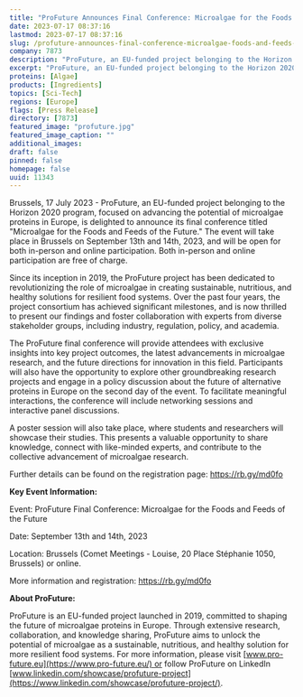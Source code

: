 ```yaml
---
title: "ProFuture Announces Final Conference: Microalgae for the Foods and Feeds of the Future"
date: 2023-07-17 08:37:16
lastmod: 2023-07-17 08:37:16
slug: /profuture-announces-final-conference-microalgae-foods-and-feeds-future
company: 7873
description: "ProFuture, an EU-funded project belonging to the Horizon 2020 program, focused on advancing the potential of microalgae proteins in Europe, is delighted to announce its final conference titled \"Microalgae for the Foods and Feeds of the Future.\""
excerpt: "ProFuture, an EU-funded project belonging to the Horizon 2020 program, focused on advancing the potential of microalgae proteins in Europe, is delighted to announce its final conference titled \"Microalgae for the Foods and Feeds of the Future.\""
proteins: [Algae]
products: [Ingredients]
topics: [Sci-Tech]
regions: [Europe]
flags: [Press Release]
directory: [7873]
featured_image: "profuture.jpg"
featured_image_caption: ""
additional_images:
draft: false
pinned: false
homepage: false
uuid: 11343
---
```

Brussels, 17 July 2023 - ProFuture, an EU-funded project belonging to
the Horizon 2020 program, focused on advancing the potential of
microalgae proteins in Europe, is delighted to announce its final
conference titled \"Microalgae for the Foods and Feeds of the Future.\"
The event will take place in Brussels on September 13th and 14th, 2023,
and will be open for both in-person and online participation. Both
in-person and online participation are free of charge.

Since its inception in 2019, the ProFuture project has been dedicated to
revolutionizing the role of microalgae in creating sustainable,
nutritious, and healthy solutions for resilient food systems. Over the
past four years, the project consortium has achieved significant
milestones, and is now thrilled to present our findings and foster
collaboration with experts from diverse stakeholder groups, including
industry, regulation, policy, and academia.

The ProFuture final conference will provide attendees with exclusive
insights into key project outcomes, the latest advancements in
microalgae research, and the future directions for innovation in this
field. Participants will also have the opportunity to explore other
groundbreaking research projects and engage in a policy discussion about
the future of alternative proteins in Europe on the second day of the
event. To facilitate meaningful interactions, the conference
will include networking sessions and interactive panel discussions.

A poster session will also take place, where students and researchers
will showcase their studies. This presents a valuable opportunity to
share knowledge, connect with like-minded experts, and contribute to the
collective advancement of microalgae research.

Further details can be found on the registration page:
<https://rb.gy/md0fo>

**Key Event Information:**

Event: ProFuture Final Conference: Microalgae for the Foods and Feeds of
the Future

Date: September 13th and 14th, 2023

Location: Brussels (Comet Meetings - Louise, 20 Place Stéphanie 1050,
Brussels) or online.

More information and registration: <https://rb.gy/md0fo>

**About ProFuture:**

ProFuture is an EU-funded project launched in 2019, committed to shaping
the future of microalgae proteins in Europe. Through extensive research,
collaboration, and knowledge sharing, ProFuture aims to unlock the
potential of microalgae as a sustainable, nutritious, and healthy
solution for more resilient food systems. For more information, please
visit [www.pro-future.eu](https://www.pro-future.eu/) or follow
ProFuture on LinkedIn
[www.linkedin.com/showcase/profuture-project](https://www.linkedin.com/showcase/profuture-project/).
